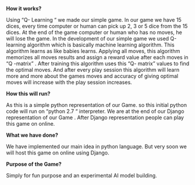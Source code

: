 <b>How it works?</b> 

Using “Q- Learning “ we made our simple game. In our game we have 15 dices, every time computer or human can pick up 2, 3 or 5 dice from the 15 dices. At the end of the game computer or human who has no moves, he will lose the game. In the development of our simple game we used Q-learning algorithm which is basically machine learning algorithm. This algorithm learns as like babies learns. Applying  all moves, this algorithm memorizes all moves results and assign a reward value after each moves in “Q -matrix” . After training this algorithm uses this “Q- matrix” values to find the optimal moves. And after every play session this algorithm will learn more and more about the games moves and accuracy of giving optimal moves will increase with the play session increases.   

<b>How this will run?</b> 

As this is a simple python representation of our Game. so this initial python code will run on “python 2.7 “ interpreter. We are at the end of our Django representation of our Game . After Django representation people can play this game on online. 

<b>What we have done?</b>

We have implemented our main idea in python language. But very soon we will host this game on online using Django. 

<b>Purpose of the Game?</b>

Simply for fun purpose and an experimental AI model building. 



        
